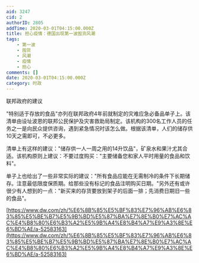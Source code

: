 ```yaml
---
aid: 3247
cid: 2
authorID: 2805
addTime: 2020-03-01T04:15:00.000Z
title: 担心疫情：德国出现第一波囤货风潮
tags:
    - 第一波
    - 囤货
    - 风潮
    - 疫情
    - 担心
comments: []
date: 2020-03-01T04:15:00.000Z
category: 时政
---
```


联邦政府的建议

"特别适于存放的食品"亦列在联邦政府4年前就制定的灾难应急必备品单子上。该清单由设址波恩的联邦公民保护及灾害救助局制定。该机构的300名工作人员的任务之一是向民众提供咨询，遇到紧急情况时该怎么做。根据该清单，人们的储存供10天之需即可，不必更多。

清单上有这样的建议："储存供一人一周之用的14升饮品"，矿泉水和果汁尤其合适。该机构原则上建议：不要过度购买："主要储备您和家人平时用量的食品和饮料"。

单子上也给出了一些非常实际的建议："所有食品应能在无需制冷的条件下长期储存。注意最低限度保质期。给那些没有标记的食品注明购买日期。"另外还有或许很少有人想到的一点："新买来的存货要放到架子的后面一排；先消费日期旧一些的食品"。

[https://www.dw.com/zh/%E6%8B%85%E5%BF%83%E7%96%AB%E6%83%85%E5%BE%B7%E5%9B%BD%E5%87%BA%E7%8E%B0%E7%AC%AC%E4%B8%80%E6%B3%A2%E5%9B%A4%E8%B4%A7%E9%A3%8E%E6%BD%AE/a-52583163](https://www.dw.com/zh/%E6%8B%85%E5%BF%83%E7%96%AB%E6%83%85%E5%BE%B7%E5%9B%BD%E5%87%BA%E7%8E%B0%E7%AC%AC%E4%B8%80%E6%B3%A2%E5%9B%A4%E8%B4%A7%E9%A3%8E%E6%BD%AE/a-52583163)
